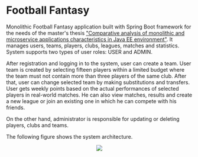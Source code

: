 # Football Fantasy

Monolithic Football Fantasy application built with Spring Boot framework for the needs of the master's thesis ["Comparative analysis of monolithic and microservice applications characteristics in Java EE environment"](https://github.com/deniskuzner/masters-thesis). It manages users, teams, players, clubs, leagues, matches and statistics. System supports two types of user roles: USER and ADMIN.

After registration and logging in to the system, user can create a team. User team is created by selecting fifteen players within a limited budget where the team must not contain more than three players of the same club. After that, user can change selected team by making substitutions and transfers. User gets weekly points based on the actual performances of selected players in real-world matches. He can also view matches, results and create a new league or join an existing one in which he can compete with his friends.

On the other hand, administrator is responsible for updating or deleting players, clubs and teams.

The following figure shows the system architecture.

<p align="center">
  <img src="https://i.ibb.co/7VM0hws/monolitna-aplikacija.jpg" />
</p>
